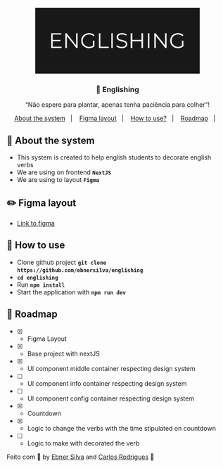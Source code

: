<p align="center">
<img alt="Logo" src="./src/assets/Logo.png" height="150px" />
</p>

<h3 align="center">
  🚀 Englishing
</h3>

<p align="center">“Não espere para plantar, apenas tenha paciência para colher”!</blockquote>

<p align="center">
  <a href="#rocket-about-the-system">About the system</a>&nbsp;&nbsp;&nbsp;|&nbsp;&nbsp;&nbsp;
  <a href="#pencil2-figma-layout">Figma layout</a>&nbsp;&nbsp;&nbsp;|&nbsp;&nbsp;&nbsp;
  <a href="#rocket-how-to-use">How to use?</a>&nbsp;&nbsp;&nbsp;|&nbsp;&nbsp;&nbsp;
  <a href="#page_facing_up-roadmap">Roadmap</a>&nbsp;&nbsp;&nbsp;|&nbsp;&nbsp;&nbsp;
</p>

## :rocket: About the system

- This system is created to help english students to decorate english verbs
- We are using on frontend **`NextJS`**
- We are using to layout **`Figma`**

## :pencil2: Figma layout

- <a href="https://www.figma.com/file/CFhwMArWtcd93F8YIJXiQu/Englishing">Link to figma</a>
## :rocket: How to use

- Clone github project **`git clone https://github.com/ebnersilva/englishing`**
- **`cd englishing`**
- Run **`npm install`**
- Start the application with **`npm run dev`**

## :page_facing_up: Roadmap

- [X] - Figma Layout
- [X] - Base project with nextJS
- [X] - UI component middle container respecting design system
- [ ] - UI component info container respecting design system
- [ ] - UI component config container respecting design system
- [X] - Countdown
- [X] - Logic to change the verbs with the time stipulated on countdown
- [ ] - Logic to make with decorated the verb

Feito com 💜 by <a href="https://github.com/ebnersilva">Ebner Silva</a> and <a href="https://github.com/carlosrodrigues94">Carlos Rodrigues</a> :wave:
